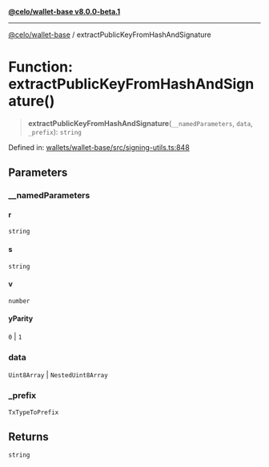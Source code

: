 [**@celo/wallet-base v8.0.0-beta.1**](../README.md)

***

[@celo/wallet-base](../README.md) / extractPublicKeyFromHashAndSignature

# Function: extractPublicKeyFromHashAndSignature()

> **extractPublicKeyFromHashAndSignature**(`__namedParameters`, `data`, `_prefix`): `string`

Defined in: [wallets/wallet-base/src/signing-utils.ts:848](https://github.com/celo-org/developer-tooling/blob/master/packages/sdk/wallets/wallet-base/src/signing-utils.ts#L848)

## Parameters

### \_\_namedParameters

#### r

`string`

#### s

`string`

#### v

`number`

#### yParity

`0` \| `1`

### data

`Uint8Array` | `NestedUint8Array`

### \_prefix

`TxTypeToPrefix`

## Returns

`string`
